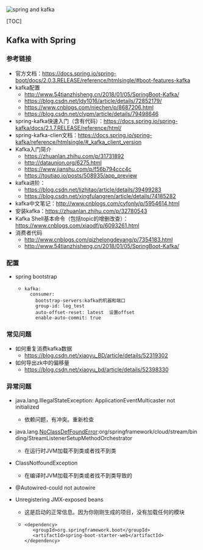 ![spring and kafka](https://github.com/MagnetoWang/ideas-I-guess/blob/master/markdown-for-document-organization-management/manage-pictures/kafka.png)



[TOC]



## Kafka with Spring

### 参考链接

- 官方文档：https://docs.spring.io/spring-boot/docs/2.0.3.RELEASE/reference/htmlsingle/#boot-features-kafka
- kafka配置
  - http://www.54tianzhisheng.cn/2018/01/05/SpringBoot-Kafka/
  - https://blog.csdn.net/ldy1016/article/details/72852179/
  - https://www.cnblogs.com/niechen/p/8687206.html
  - https://blog.csdn.net/clypm/article/details/79498646
- spring-kafka快速入门（含有代码）：https://docs.spring.io/spring-kafka/docs/2.1.7.RELEASE/reference/html/
- spring-kafka-clien文档：https://docs.spring.io/spring-kafka/reference/htmlsingle/#_kafka_client_version
- Kafka入门简介
  - https://zhuanlan.zhihu.com/p/31731892
  - http://dataunion.org/6275.html
  - https://www.jianshu.com/p/f56b794ccc4c
  - https://toutiao.io/posts/508935/app_preview
- kafka进阶：
  - https://blog.csdn.net/lizhitao/article/details/39499283
  - https://blog.csdn.net/xingfulangren/article/details/74185282
- kafka中文笔记：http://www.cnblogs.com/cyfonly/p/5954614.html
- 安装kafka：https://zhuanlan.zhihu.com/p/32780543
- Kafka Shell基本命令（包括topic的增删改查）：https://www.cnblogs.com/xiaodf/p/6093261.html
- 消费者代码
  - http://www.cnblogs.com/qizhelongdeyang/p/7354183.html
  - http://www.54tianzhisheng.cn/2018/01/05/SpringBoot-Kafka/

### 配置

- spring bootstrap 

  - ```
    kafka:
      consumer:
        bootstrap-servers:kafka的机器和端口 
        group-id: log_test
        auto-offset-reset: latest  设置offset
        enable-auto-commit: true
    ```

### 常见问题

- 如何重复消费kafka数据
  - https://blog.csdn.net/xiaoyu_BD/article/details/52319302
- 如何导出zk中的偏移量
	- https://blog.csdn.net/xiaoyu_bd/article/details/52398330

### 异常问题

- java.lang.IllegalStateException: ApplicationEventMulticaster not initialized
  - 依赖问题，有冲突。重新检查

- java.lang.[NoClassDefFoundError](https://blog.csdn.net/u014427391/article/details/79743318):org/springframework/cloud/stream/binding/StreamListenerSetupMethodOrchestrator
  - 在运行时JVM加载不到类或者找不到类 

- ClassNotfoundException 
  - 在编译时JVM加载不到类或者找不到类导致的 

- @Autowired-could not autowire

- Unregistering JMX-exposed beans

  - 这是启动的正常信息。因为你刚刚生成的项目，没有加载任何的模块 

  - ```
    <dependency>
       <groupId>org.springframework.boot</groupId>
       <artifactId>spring-boot-starter-web</artifactId>
    </dependency>
    ```

